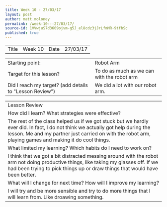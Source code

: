 ```yaml
---
title: Week 10 - 27/03/17
layout: post
author: matt.moloney
permalink: /week-10---27/03/17/
source-id: 1VVwjuS7d3609ojvm-g5J_el8cdz3jJrLfmMR-9tfbSc
published: true
---
```

<table>
  <tr>
    <td>Title</td>
    <td>Week 10</td>
    <td>Date</td>
    <td>27/03/17</td>
  </tr>
</table>


<table>
  <tr>
    <td>Starting point:</td>
    <td>Robot Arm</td>
  </tr>
  <tr>
    <td>Target for this lesson?</td>
    <td>To do as much as we can with the robot arm</td>
  </tr>
  <tr>
    <td>Did I reach my target? 
(add details to "Lesson Review")</td>
    <td> We did a lot with our robot arm.</td>
  </tr>
</table>


<table>
  <tr>
    <td>Lesson Review</td>
  </tr>
  <tr>
    <td>How did I learn? What strategies were effective? </td>
  </tr>
  <tr>
    <td>The rest of the class helped us if we got stuck but we hardly ever did. In fact, I do not think we actually got help during the lesson. Me and my partner just carried on with the robot arm, playing games and making it do cool things.</td>
  </tr>
  <tr>
    <td>What limited my learning? Which habits do I need to work on? </td>
  </tr>
  <tr>
    <td>I think that we got a bit distracted messing around with the robot arm not doing productive things, like taking my glasses off. If we had been trying to pick things up or draw things that would have been better.</td>
  </tr>
  <tr>
    <td>What will I change for next time? How will I improve my learning?</td>
  </tr>
  <tr>
    <td>I will try and be more sensible and try to do more things that I will learn from. Like droawing something.</td>
  </tr>
</table>



